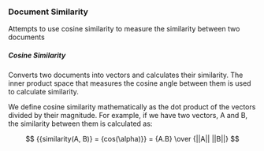 ### Document Similarity
Attempts to use cosine similarity to measure the similarity between two documents

##### Cosine Similarity
Converts two documents into vectors and calculates their similarity. The inner product space that measures the cosine angle between them is used to calculate similarity.

We define cosine similarity mathematically as the dot product of the vectors divided by their magnitude. For example, if we have two vectors, A and B, the similarity between them is calculated as:

$$ {{similarity(A, B)} = {cos(\alpha)}} = {A.B} \over {||A|| ||B||} $$